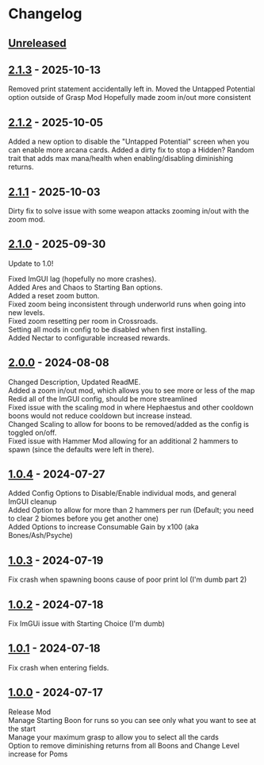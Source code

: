 # Changelog

## [Unreleased]

## [2.1.3] - 2025-10-13

Removed print statement accidentally left in.
Moved the Untapped Potential option outside of Grasp Mod
Hopefully made zoom in/out more consistent

## [2.1.2] - 2025-10-05

Added a new option to disable the "Untapped Potential" screen when you can enable more arcana cards.
Added a dirty fix to stop a Hidden? Random trait that adds max mana/health when enabling/disabling diminishing returns.

## [2.1.1] - 2025-10-03

Dirty fix to solve issue with some weapon attacks zooming in/out with the zoom mod.

## [2.1.0] - 2025-09-30

Update to 1.0! <br>

Fixed ImGUI lag (hopefully no more crashes). <br>
Added Ares and Chaos to Starting Ban options. <br>
Added a reset zoom button. <br>
Fixed zoom being inconsistent through underworld runs when going into new levels. <br>
Fixed zoom resetting per room in Crossroads. <br>
Setting all mods in config to be disabled when first installing. <br>
Added Nectar to configurable increased rewards.

## [2.0.0] - 2024-08-08

Changed Description, Updated ReadME. <br>
Added a zoom in/out mod, which allows you to see more or less of the map <br>
Redid all of the ImGUI config, should be more streamlined <br> 
Fixed issue with the scaling mod in where Hephaestus and other cooldown boons would not reduce cooldown but increase instead. <br>
Changed Scaling to allow for boons to be removed/added as the config is toggled on/off.<br>
Fixed issue with Hammer Mod allowing for an additional 2 hammers to spawn (since the defaults were left in there).

## [1.0.4] - 2024-07-27

Added Config Options to Disable/Enable individual mods, and general ImGUI cleanup <br>
Added Option to allow for more than 2 hammers per run (Default; you need to clear 2 biomes before you get another one)<br>
Added Options to increase Consumable Gain by x100 (aka Bones/Ash/Psyche)

## [1.0.3] - 2024-07-19

Fix crash when spawning boons cause of poor print lol (I'm dumb part 2)

## [1.0.2] - 2024-07-18

Fix ImGUi issue with Starting Choice (I'm dumb)

## [1.0.1] - 2024-07-18

Fix crash when entering fields.<br>

## [1.0.0] - 2024-07-17

Release Mod<br>
Manage Starting Boon for runs so you can see only what you want to see at the start<br>
Manage your maximum grasp to allow you to select all the cards<br>
Option to remove diminishing returns from all Boons and Change Level increase for Poms

[unreleased]: https://github.com/excellent-ae/zannc-Generalist/compare/2.1.3...HEAD
[2.1.3]: https://github.com/excellent-ae/zannc-Generalist/compare/2.1.2...2.1.3
[2.1.2]: https://github.com/excellent-ae/zannc-Generalist/compare/2.1.1...2.1.2
[2.1.1]: https://github.com/excellent-ae/zannc-Generalist/compare/2.1.0...2.1.1
[2.1.0]: https://github.com/excellent-ae/zannc-Generalist/compare/2.0.0...2.1.0
[2.0.0]: https://github.com/zanncdwbl/zannc-Generalist/compare/1.0.4...2.0.0
[1.0.4]: https://github.com/zanncdwbl/zannc-Generalist/compare/1.0.3...1.0.4
[1.0.3]: https://github.com/zanncdwbl/zannc-Generalist/compare/1.0.2...1.0.3
[1.0.2]: https://github.com/zanncdwbl/zannc-Generalist/compare/1.0.1...1.0.2
[1.0.1]: https://github.com/zanncdwbl/zannc-Generalist/compare/1.0.0...1.0.1
[1.0.0]: https://github.com/zanncdwbl/zannc-Generalist/compare/6c9b83379eee4cde1ee66f1f5c46a82f3c700e59...1.0.0
